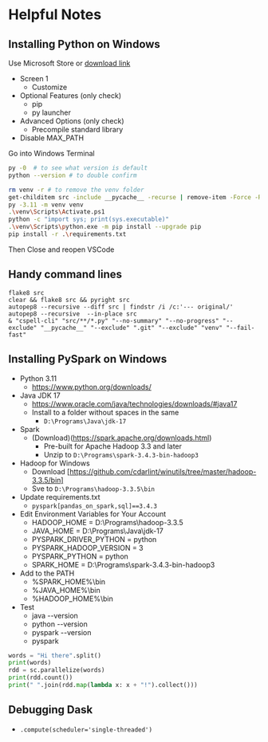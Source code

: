# Helpful Notes

<!-- cSpell: ignore venv, childitem, autopep8, pyright, findstr, pycache -->

## Installing Python on Windows
Use Microsoft Store or [download link](https://www.python.org/downloads/release/python-397/)
- Screen 1
    - Customize
- Optional Features (only check)
    - pip
    - py launcher
- Advanced Options (only check)
    - Precompile standard library
- Disable MAX_PATH

Go into Windows Terminal
```sh
py -0  # to see what version is default
python --version # to double confirm

rm venv -r # to remove the venv folder
get-childitem src -include __pycache__ -recurse | remove-item -Force -Recurse
py -3.11 -m venv venv
.\venv\Scripts\Activate.ps1
python -c "import sys; print(sys.executable)"
.\venv\Scripts\python.exe -m pip install --upgrade pip
pip install -r .\requirements.txt

```
Then Close and reopen VSCode

## Handy command lines

```
flake8 src
clear && flake8 src && pyright src
autopep8 --recursive --diff src | findstr /i /c:'--- original/'
autopep8 --recursive  --in-place src
& "cspell-cli" "src/**/*.py" "--no-summary" "--no-progress" "--exclude" "__pycache__" "--exclude" ".git" "--exclude" "venv" "--fail-fast"
```

## Installing PySpark on Windows

- Python 3.11
  - https://www.python.org/downloads/
- Java JDK 17
  - https://www.oracle.com/java/technologies/downloads/#java17
  - Install to a folder without spaces in the same
    - `D:\Programs\Java\jdk-17`
- Spark
  - (Download)(https://spark.apache.org/downloads.html)
    - Pre-built for Apache Hadoop 3.3 and later
    - Unzip to `D:\Programs\spark-3.4.3-bin-hadoop3`
- Hadoop for Windows
  - Download [https://github.com/cdarlint/winutils/tree/master/hadoop-3.3.5/bin]
  - Sve to `D:\Programs\hadoop-3.3.5\bin`
- Update requirements.txt
  - `pyspark[pandas_on_spark,sql]==3.4.3`
- Edit Environment Variables for Your Account
  - HADOOP_HOME = D:\Programs\hadoop-3.3.5
  - JAVA_HOME = D:\Programs\Java\jdk-17
  - PYSPARK_DRIVER_PYTHON = python
  - PYSPARK_HADOOP_VERSION = 3
  - PYSPARK_PYTHON = python
  - SPARK_HOME = D:\Programs\spark-3.4.3-bin-hadoop3
 - Add to the PATH
   - %SPARK_HOME%\bin
   - %JAVA_HOME%\bin
   - %HADOOP_HOME%\bin
- Test
  - java --version
  - python --version
  - pyspark --version
  - pyspark


```py
words = "Hi there".split()
print(words)
rdd = sc.parallelize(words)
print(rdd.count())
print(" ".join(rdd.map(lambda x: x + "!").collect()))
```

## Debugging Dask
- `.compute(scheduler='single-threaded')`
